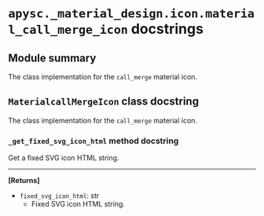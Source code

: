 # `apysc._material_design.icon.material_call_merge_icon` docstrings

## Module summary

The class implementation for the `call_merge` material icon.

## `MaterialcallMergeIcon` class docstring

The class implementation for the `call_merge` material icon.

### `_get_fixed_svg_icon_html` method docstring

Get a fixed SVG icon HTML string.<hr>

**[Returns]**

- `fixed_svg_icon_html`: str
  - Fixed SVG icon HTML string.